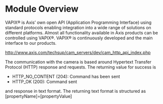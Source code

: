 # Module Overview

VAPIX® is Axis’ own open API (Application Programming Interface) using
standard protocols enabling integration into a wide range of solutions on
different platforms. Almost all functionality available in Axis products can
be controlled using VAPIX®. VAPIX® is continuously developed and the main
interface to our products.

http://www.axis.com/techsup/cam_servers/dev/cam_http_api_index.php

The communication with the camera is based around Hypertext Transfer Protocol
(HTTP) response and requests. The returning value for success is
 - HTTP_NO_CONTENT (204): Command has been sent
 - HTTP_OK (200): Command sent

and response in text format. The returning text format is structured
as [propertyName]=[propertyValue]
